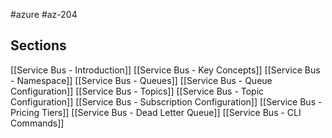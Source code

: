 #azure #az-204 

## Sections
[[Service Bus - Introduction]]
[[Service Bus - Key Concepts]]
[[Service Bus - Namespace]]
[[Service Bus - Queues]]
[[Service Bus - Queue Configuration]]
[[Service Bus - Topics]]
[[Service Bus - Topic Configuration]]
[[Service Bus - Subscription Configuration]]
[[Service Bus - Pricing Tiers]]
[[Service Bus - Dead Letter Queue]]
[[Service Bus - CLI Commands]]